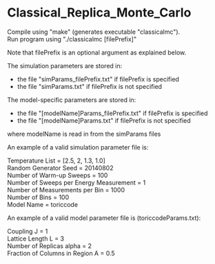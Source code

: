 Classical_Replica_Monte_Carlo
=============================

Compile using "make" (generates executable "classicalmc").  
Run program using "./classicalmc [filePrefix]"

Note that filePrefix is an optional argument as explained below. 

The simulation parameters are stored in:
- the file "simParams_filePrefix.txt" if filePrefix is specified
- the file "simParams.txt" if filePrefix is not specified 

The model-specific parameters are stored in:
- the file "[modelName]Params_filePrefix.txt" if filePrefix is specified  
- the file "[modelName]Params.txt" if filePrefix is not specified  

where modelName is read in from the simParams files

An example of a valid simulation parameter file is:

Temperature List = [2.5, 2, 1.3, 1.0]  
Random Generator Seed = 20140802  
Number of Warm-up Sweeps = 100  
Number of Sweeps per Energy Measurement = 1  
Number of Measurements per Bin = 1000  
Number of Bins = 100  
Model Name = toriccode     

An example of a valid model parameter file is (toriccodeParams.txt):

Coupling J = 1  
Lattice Length L = 3  
Number of Replicas alpha = 2  
Fraction of Columns in Region A = 0.5  


